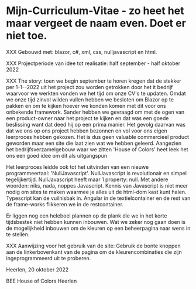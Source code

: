 # Mijn-Curriculum-Vitae - zo heet het maar vergeet de naam even. Doet er niet toe.

XXX Gebouwd met: blazor, c#, xml, css, nulljavascript en html. 

XXX Projectperiode van idee tot realisatie: half september - half oktober 2022 

XXX The story: toen we begin september te horen kregen dat de stekker per 1-1--2022 uit het project zou worden getrokken door het it bedrijf waarvoor we werkten vonden we het tijd om onze CV's te updaten. Omdat we onze tijd zinvol wilden vullen hebben we besloten om Blazor op te pakken en om te kijken hoever we konden komen met dit voor ons onbekende framework. 
Sander hebben we gevraagd om met de ogen van een product-owner naar het project te kijken en dat was een goede beslissing want dat deed hij op een prima manier. Het gevolg daarvan was dat we ons op ons project hebben bezonnen en vol voor ons eigen leerproces hebben gekozen. Het is dus geen valuable commercieel product geworden maar een site die laat zien wat we hebben geleerd. Aangezien het bedrijfsverzamelgebouw waar we zitten 'House of Colors' heet leek het ons een goed idee om dit als uitgangspun

Het leerproces leidde ook tot het uitvinden van een nieuwe programmeertaal: 'NullJavascript'. NullJavascript is revolutionair en simpel tegelijkertijd. NullJavascript heeft maar 1 property: null. Met andere woorden: niks, nada, noppes Javascript. Kennis van Javascript is niet meer nodig om sites te maken waarmee je alles uit de html-dom kast kunt halen. Typescript kan de vuilnisbak in. Angular in de textielcontainer en de rest van de frame-works flikkeren we in de restcontainer.  

Er liggen nog een heleboel plannen op de plank die we in het korte tijdsbestek niet hebben kunnen inbouwen. Wat we zeker nog gaan doen is de mogelijkheid inbouwen om de kleuren op een beheerpagina naar wens in te stellen.  

XXX Aanwijzing voor het gebruik van de site:
Gebruik de bonte knoppen aan de linkerbovenkant van de pagina om de kleurencombinaties die zijn ingeprogrammeerd uit te proberen. 


Heerlen, 20 oktober 2022

BEE House of Colors Heerlen
